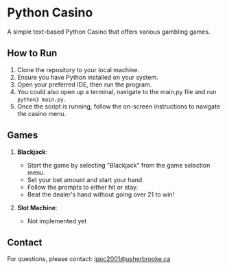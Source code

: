 # Python Casino

A simple text-based Python Casino that offers various gambling games.

## How to Run
1. Clone the repository to your local machine.
2. Ensure you have Python installed on your system.
3. Open your preferred IDE, then run the program.
4. You could also open up a terminal, navigate to the main.py file and run ```python3 main.py```.
5. Once the script is running, follow the on-screen instructions to navigate the casino menu.

## Games

1. **Blackjack**:
   - Start the game by selecting "Blackjack" from the game selection menu.
   - Set your bet amount and start your hand.
   - Follow the prompts to either hit or stay.
   - Beat the dealer's hand without going over 21 to win!

2. **Slot Machine**:
   - Not implemented yet


## Contact

For questions, please contact: ippc2001@usherbrooke.ca 
